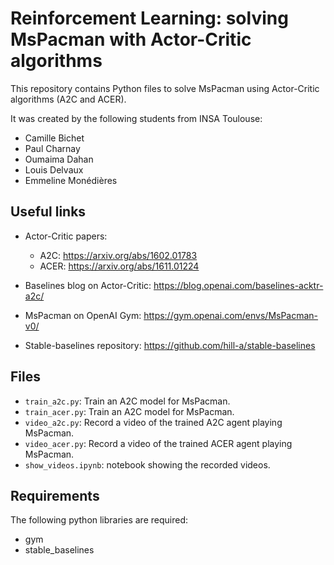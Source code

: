 # Reinforcement Learning: solving MsPacman with Actor-Critic algorithms
This repository contains Python files to solve MsPacman using Actor-Critic algorithms (A2C and ACER).

It was created by the following students from INSA Toulouse:
- Camille Bichet
- Paul Charnay
- Oumaima Dahan
- Louis Delvaux
- Emmeline Monédières

## Useful links
- Actor-Critic papers: 
    - A2C: https://arxiv.org/abs/1602.01783
    - ACER: https://arxiv.org/abs/1611.01224

- Baselines blog on Actor-Critic: https://blog.openai.com/baselines-acktr-a2c/

- MsPacman on OpenAI Gym: https://gym.openai.com/envs/MsPacman-v0/

- Stable-baselines repository: https://github.com/hill-a/stable-baselines

## Files
- `train_a2c.py`: Train an A2C model for MsPacman.
- `train_acer.py`: Train an A2C model for MsPacman.
- `video_a2c.py`: Record a video of the trained A2C agent playing MsPacman.
- `video_acer.py`: Record a video of the trained ACER agent playing MsPacman.
- `show_videos.ipynb`: notebook showing the recorded videos.

## Requirements
The following python libraries are required:
- gym
- stable_baselines

